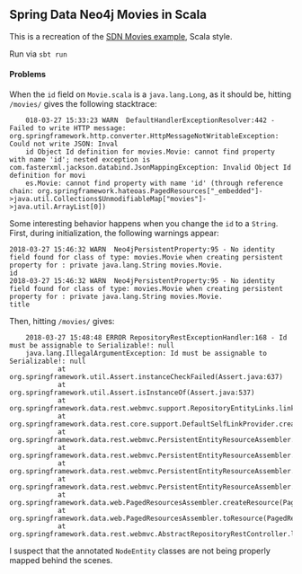 ## Spring Data Neo4j Movies in Scala
This is a recreation of the [SDN Movies example](https://github.com/neo4j-examples/movies-java-spring-data-neo4j), Scala style.

Run via `sbt run`

#### Problems
When the `id` field on `Movie.scala` is a `java.lang.Long`, as it should be, hitting `/movies/` gives the following stacktrace:
```
    018-03-27 15:33:23 WARN  DefaultHandlerExceptionResolver:442 - Failed to write HTTP message: org.springframework.http.converter.HttpMessageNotWritableException: Could not write JSON: Inval
    id Object Id definition for movies.Movie: cannot find property with name 'id'; nested exception is com.fasterxml.jackson.databind.JsonMappingException: Invalid Object Id definition for movi
    es.Movie: cannot find property with name 'id' (through reference chain: org.springframework.hateoas.PagedResources["_embedded"]->java.util.Collections$UnmodifiableMap["movies"]->java.util.ArrayList[0])
```

Some interesting behavior happens when you change the `id` to a `String`. First, during initialization, the following warnings appear:
```
2018-03-27 15:46:32 WARN  Neo4jPersistentProperty:95 - No identity field found for class of type: movies.Movie when creating persistent property for : private java.lang.String movies.Movie.
id
2018-03-27 15:46:32 WARN  Neo4jPersistentProperty:95 - No identity field found for class of type: movies.Movie when creating persistent property for : private java.lang.String movies.Movie.
title
```

Then, hitting `/movies/` gives:
```
    2018-03-27 15:48:48 ERROR RepositoryRestExceptionHandler:168 - Id must be assignable to Serializable!: null
    java.lang.IllegalArgumentException: Id must be assignable to Serializable!: null
            at org.springframework.util.Assert.instanceCheckFailed(Assert.java:637)
            at org.springframework.util.Assert.isInstanceOf(Assert.java:537)
            at org.springframework.data.rest.webmvc.support.RepositoryEntityLinks.linkToSingleResource(RepositoryEntityLinks.java:135)
            at org.springframework.data.rest.core.support.DefaultSelfLinkProvider.createSelfLinkFor(DefaultSelfLinkProvider.java:68)
            at org.springframework.data.rest.webmvc.PersistentEntityResourceAssembler.getSelfLinkFor(PersistentEntityResourceAssembler.java:99)
            at org.springframework.data.rest.webmvc.PersistentEntityResourceAssembler.wrap(PersistentEntityResourceAssembler.java:76)
            at org.springframework.data.rest.webmvc.PersistentEntityResourceAssembler.toResource(PersistentEntityResourceAssembler.java:55)
            at org.springframework.data.rest.webmvc.PersistentEntityResourceAssembler.toResource(PersistentEntityResourceAssembler.java:38)
            at org.springframework.data.web.PagedResourcesAssembler.createResource(PagedResourcesAssembler.java:208)
            at org.springframework.data.web.PagedResourcesAssembler.toResource(PagedResourcesAssembler.java:138)
            at org.springframework.data.rest.webmvc.AbstractRepositoryRestController.lambda$entitiesToResources$2(AbstractRepositoryRestController.java:94)
```

I suspect that the annotated `NodeEntity` classes are not being properly mapped behind the scenes.